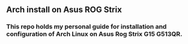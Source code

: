 ## Arch install on Asus ROG Strix  

### This repo holds my personal guide for installation and configuration of Arch Linux on Asus Rog Strix G15 G513QR.
